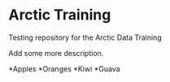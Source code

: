 # Arctic Training
Testing repository for the Arctic Data Training

Add some more description. 

*Apples
*Oranges
*Kiwi
*Guava

